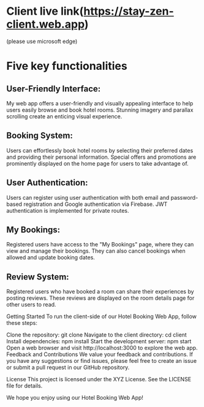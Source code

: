 # Client live link(https://stay-zen-client.web.app)
(please use microsoft edge)
# Five key functionalities 

## User-Friendly Interface:
 My web app offers a user-friendly and visually appealing interface to help users easily browse and book hotel rooms. Stunning imagery and parallax scrolling create an enticing visual experience.

## Booking System:
 Users can effortlessly book hotel rooms by selecting their preferred dates and providing their personal information. Special offers and promotions are prominently displayed on the home page for users to take advantage of.

## User Authentication:
Users can register using user authentication with both email and password-based registration and Google authentication via Firebase. JWT authentication is implemented for private routes.

## My Bookings: 
Registered users have access to the "My Bookings" page, where they can view and manage their bookings. They can also cancel bookings when allowed and update booking dates.

## Review System: 
Registered users who have booked a room can share their experiences by posting reviews. These reviews are displayed on the room details page for other users to read.

Getting Started
To run the client-side of our Hotel Booking Web App, follow these steps:

Clone the repository: git clone <repository-url>
Navigate to the client directory: cd client
Install dependencies: npm install
Start the development server: npm start
Open a web browser and visit http://localhost:3000 to explore the web app.
Feedback and Contributions
We value your feedback and contributions. If you have any suggestions or find issues, please feel free to create an issue or submit a pull request in our GitHub repository.

License
This project is licensed under the XYZ License. See the LICENSE file for details.

We hope you enjoy using our Hotel Booking Web App!





